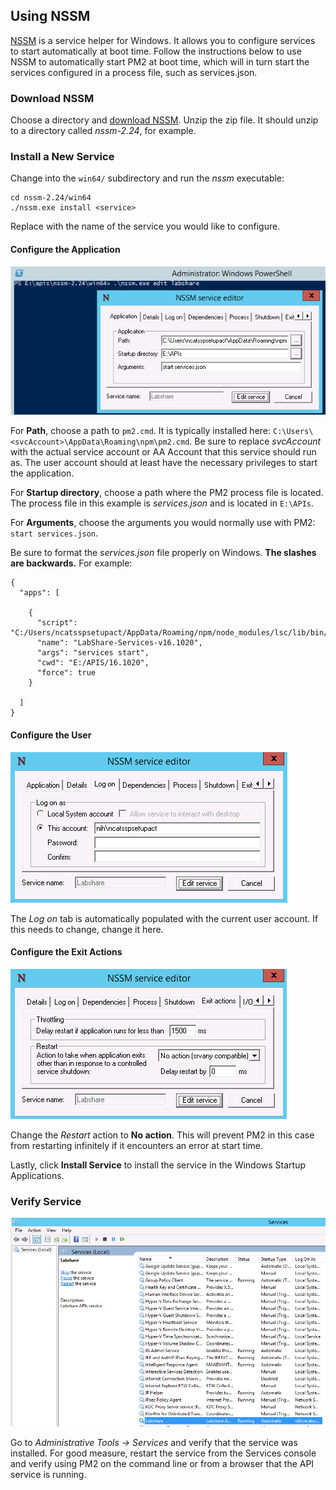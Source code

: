 ## Using NSSM

[NSSM](https://nssm.cc/) is a service helper for Windows.  It allows you to
configure services to start automatically at boot time.  Follow the
instructions below to use NSSM to automatically start PM2 at boot time, which
will in turn start the services configured in a process file, such as
services.json.

### Download NSSM

Choose a directory and [download NSSM](https://nssm.cc/download).  Unzip the
zip file.  It should unzip to a directory called *nssm-2.24*, for example.

### Install a New Service

Change into the `win64/` subdirectory and run the *nssm* executable:

```
cd nssm-2.24/win64
./nssm.exe install <service>
```

Replace **<service>** with the name of the service you would like to configure.

#### Configure the Application

![Application Tab](screenshots/nssm-application-tab.png)

For **Path**, choose a path to `pm2.cmd`.  It is typically installed here:
`C:\Users\<svcAccount>\AppData\Roaming\npm\pm2.cmd`.  Be sure to replace
*svcAccount* with the actual service account or AA Account that this service
should run as.  The user account should at least have the necessary privileges
to start the application.

For **Startup directory**, choose a path where the PM2 process file is located.
The process file in this example is *services.json* and is located in `E:\APIs`.

For **Arguments**, choose the arguments you would normally use with PM2: `start
services.json`.

Be sure to format the *services.json* file properly on Windows.  **The slashes
are backwards.** For example:

```
{
  "apps": [

    {
      "script": "C:/Users/ncatsspsetupact/AppData/Roaming/npm/node_modules/lsc/lib/bin/lsc.js",
      "name": "LabShare-Services-v16.1020",
      "args": "services start",
      "cwd": "E:/APIS/16.1020",
      "force": true
    }

  ]
}
```

#### Configure the User

![Log On Tab](screenshots/nssm-log-on-tab.png)

The *Log on* tab is automatically populated with the current user account.  If
this needs to change, change it here.


#### Configure the Exit Actions

![Exit Actions Tab](screenshots/nssm-exit-actions-tab.png)

Change the *Restart* action to **No action**.  This will prevent PM2 in this
case from restarting infinitely if it encounters an error at start time.

Lastly, click **Install Service** to install the service in the Windows Startup Applications.

### Verify Service

![Windows Services](screenshots/windows-services.png)

Go to *Administrative Tools -> Services* and verify that the service was
installed.  For good measure, restart the service from the Services console and
verify using PM2 on the command line or from a browser that the API service is
running.
